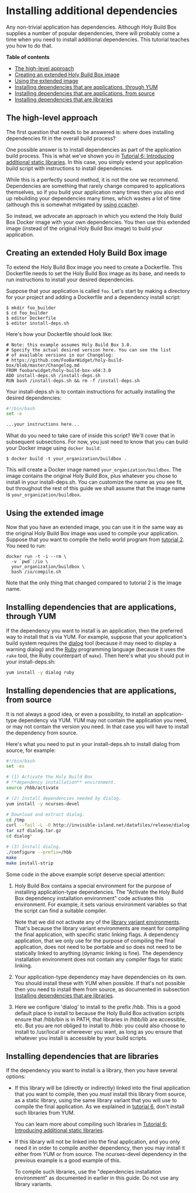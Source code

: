 # Installing additional dependencies

Any non-trivial application has dependencies. Although Holy Build Box supplies a number of popular dependencies, there will probably come a time when you need to install additional dependencies. This tutorial teaches you how to do that.

**Table of contents**

 * [The high-level approach](#the-high-level-approach)
 * [Creating an extended Holy Build Box image](#creating-an-extended-holy-build-box-image)
 * [Using the extended image](#using-the-extended-image)
 * [Installing dependencies that are applications, through YUM](#installing-dependencies-that-are-applications-through-yum)
 * [Installing dependencies that are applications, from source](#installing-dependencies-that-are-applications-from-source)
 * [Installing dependencies that are libraries](#installing-dependencies-that-are-libraries)

## The high-level approach

The first question that needs to be answered is: where does installing dependencies fit in the overall build process?

One possible answer is to install dependencies as part of the application build process. This is what we've shown you in [Tutorial 6: Introducing additional static libraries](TUTORIAL-6-ADDITIONAL-STATIC-LIBS.md). In this case, you simply extend your application build script with instructions to install dependencies.

While this is a perfectly sound method, it is not the one we recommend. Dependencies are something that rarely change compared to applications themselves, so if you build your application many times then you also end up rebuilding your dependencies many times, which wastes a lot of time (although this is somewhat mitigated by [using ccache](CACHING-WITH-CCACHE.md)).

So instead, we advocate an approach in which you extend the Holy Build Box Docker image with your own dependencies. You then use this extended image (instead of the original Holy Build Box image) to build your application.

## Creating an extended Holy Build Box image

To extend the Holy Build Box image you need to create a Dockerfile. This Dockerfile needs to set the Holy Build Box image as its base, and needs to run instructions to install your desired dependencies.

Suppose that your application is called `foo`. Let's start by making a directory for your project and adding a Dockerfile and a dependency install script:

    $ mkdir foo_builder
    $ cd foo_builder
    $ editor Dockerfile
    $ editor install-deps.sh

Here's how your Dockerfile should look like:

~~~
# Note: this example assumes Holy Build Box 3.0.
# Specify the actual desired version here. You can see the list
# of available versions in our Changelog:
# https://github.com/FooBarWidget/holy-build-box/blob/master/Changelog.md
FROM foobarwidget/holy-build-box-x64:3.0
ADD install-deps.sh /install-deps.sh
RUN bash /install-deps.sh && rm -f /install-deps.sh
~~~

Your install-deps.sh is to contain instructions for actually installing the desired dependencies:

~~~bash
#!/bin/bash
set -e

...your instructions here...
~~~

What do you need to take care of inside this script? We'll cover that in subsequent subsections. For now, you just need to know that you can build your Docker image using `docker build`:

    $ docker build -t your_organization/buildbox .

This will create a Docker image named `your_organization/buildbox`. The image contains the original Holy Build Box, plus whatever you chose to install in your install-deps.sh. You can customize the name as you see fit, but throughout the rest of this guide we shall assume that the image name is `your_organization/buildbox`.

## Using the extended image

Now that you have an extended image, you can use it in the same way as the original Holy Build Box image was used to compile your application. Suppose that you want to compile the hello world program from [tutorial 2](TUTORIAL-2-COMPILATION-SCRIPT.md). You need to run:

    docker run -t -i --rm \
      -v `pwd`:/io \
      your_organization/buildbox \
      bash /io/compile.sh

Note that the only thing that changed compared to tutorial 2 is the image name.

## Installing dependencies that are applications, through YUM

If the dependency you want to install is an application, then the preferred way to install that is via YUM. For example, suppose that your application's build system requires the [dialog](https://en.wikipedia.org/wiki/Dialog_(software)) tool (because it may need to display a warning dialog) and the [Ruby](http://www.ruby-lang.org) programming language (because it uses the `rake` tool, the Ruby counterpart of `make`). Then here's what you should put in your install-deps.sh:

~~~bash
yum install -y dialog ruby
~~~

## Installing dependencies that are applications, from source

It is not always a good idea, or even a possibility, to install an application-type dependency via YUM. YUM may not contain the application you need, or may not contain the version you need. In that case you will have to install the dependency from source.

Here's what you need to put in your install-deps.sh to install dialog from source, for example:

~~~bash
#!/bin/bash
set -ex

# (1) Activate the Holy Build Box
# **dependency installation** environment.
source /hbb/activate

# (2) Install dependencies needed by dialog.
yum install -y ncurses-devel

# Download and extract dialog.
cd /tmp
curl --fail -L -O http://invisible-island.net/datafiles/release/dialog.tar.gz
tar xzf dialog.tar.gz
cd dialog*

# (3) Install dialog.
./configure --prefix=/hbb
make
make install-strip
~~~

Some code in the above example script deserve special attention:

 1. Holy Build Box contains a special environment for the purpose of installing application-type dependencies. The "Activate the Holy Build Box dependency installation environment" code activates this environment. For example, it sets various environment variables so that the script can find a suitable compiler.

    Note that we did not activate any of the [library variant environments](TUTORIAL-5-USING-LIBRARY-VARIANTS.md). That's because the library variant environments are meant for compiling the final application, with specific static linking flags. A dependency application, that we only use for the purpose of compiling the final application, does not need to be portable and so does not need to be statically linked to anything (dynamic linking is fine). The dependency installation environment does not contain any compiler flags for static linking.

 2. Your application-type dependency may have dependencies on its own. You should install these with YUM when possible. If that's not possible then you need to install them from source, as documented in subsection [Installing dependencies that are libraries](#installing-dependencies-that-are-libraries).

 3. Here we configure 'dialog' to install to the prefix /hbb. This is a good default place to install to because the Holy Build Box activation scripts ensure that /hbb/bin is in PATH, that libraries in /hbb/lib are accessible, etc. But you are not obliged to install to /hbb: you could also choose to install to /usr/local or whereever you want, as long as you ensure that whatever you install is accessible by your build scripts.

## Installing dependencies that are libraries

If the dependency you want to install is a library, then you have several options:

 * If this library will be (directly or indirectly) linked into the final application that you want to compile, then you *must* install this library from source, as a static library, using the same library variant that you will use to compile the final application. As we explained in [tutorial 6](TUTORIAL-6-ADDITIONAL-STATIC-LIBS.md), don't install such libraries from YUM.

   You can learn more about compiling such libraries in [Tutorial 6: Introducing additional static libraries](TUTORIAL-6-ADDITIONAL-STATIC-LIBS.md).

 * If this library will not be linked into the final application, and you only need it in order to compile another dependency, then you may install it either from YUM or from source. The ncurses-devel dependency in the previous example is a good example of this.

   To compile such libraries, use the "dependencies installation environment" as documented in earlier in this guide. Do not use any library variants.

